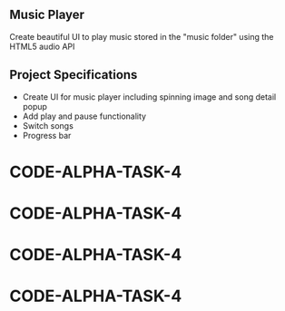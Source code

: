 ## Music Player

Create beautiful UI to play music stored in the "music folder" using the HTML5 audio API

## Project Specifications

- Create UI for music player including spinning image and song detail popup
- Add play and pause functionality
- Switch songs
- Progress bar
# CODE-ALPHA-TASK-4
# CODE-ALPHA-TASK-4
# CODE-ALPHA-TASK-4
# CODE-ALPHA-TASK-4
